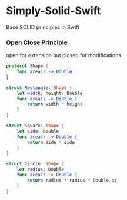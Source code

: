 # Simply-Solid-Swift
Base SOLID principles in Swift



### Open Close Principle
open for extension but closed for modifications

```swift
protocol Shape {
    func area() -> Double
}

struct Rectangle: Shape {
    let width, height: Double
    func area() -> Double {
        return width * height
    }
}

struct Square: Shape {
    let side: Double
    func area() -> Double {
        return side * side
    }
}

struct Circle: Shape {
    let radius: Double
    func area() -> Double {
        return radius * radius * Double.pi
    }
}
```
